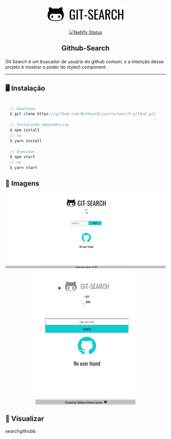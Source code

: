 <p align='center'>
<img src='./.github/Logo.svg' width='250'>
</p>

<div align='center' >

[![Netlify Status](https://api.netlify.com/api/v1/badges/7141ea4e-4167-42b2-85e1-5506150e8961/deploy-status)](https://app.netlify.com/sites/searchgithubb/deploys)

</div>




## <p align='center'>  Github-Search </p>


 <p align='center'>

 Git Search é um buscador de usuário do github comum, o a intenção desse projeto é mostrar o poder do styled-component.
 </p>

 ---

## 🖥 Instalação
```JavaScript

  // Download
  $ git clone https://github.com/Matheus0liveira/search-github.git

  // Instalando dependências
  $ npm install
  // ou
  $ yarn install

  // Executar
  $ npm start
  // ou
  $ yarn start

```

## 🎥 Imagens
<p align='center'>
<img src='./.github/web.gif' width='700'>

<img src='./.github/mobile.gif' height='425'>
</p>

## 📎 Visualizar

<a heref='https://searchgithubb.netlify.app/' >searchgithubb</a>
